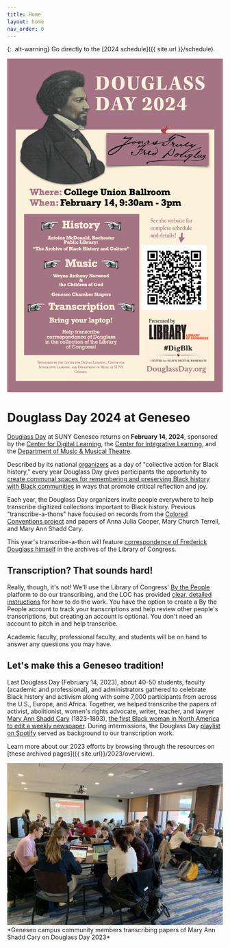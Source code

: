 ```yaml
---
title: Home
layout: home
nav_order: 0
---
```

{: .alt-warning}
Go directly to the [2024 schedule]({{ site.url }}/schedule).

<div style="text-align: center;"><a href="https://douglassday.org"><img src="assets/douglassday-poster.png" alt="Poster for Douglass Day 2024" /></a></div>

# Douglass Day 2024 at Geneseo

[Douglass Day](https://douglassday.org) at SUNY Geneseo returns on **February 14, 2024**, sponsored by the [Center for Digital Learning](https://geneseo.edu/cdl), the [Center for Integrative Learning](https://www.geneseo.edu/cil), and the [Department of Music &amp; Musical Theatre](https://www.geneseo.edu/music).

Described by its national [organizers](https://douglassday.org/about/) as a day of "collective action for Black history," every year Douglass Day gives participants the opportunity to [create communal spaces for remembering and preserving Black history with Black communities](https://douglassday.org/about/principles/) in ways that promote critical reflection and joy.

Each year, the Douglass Day organizers invite people everywhere to help transcribe digitized collections important to Black history. Previous "transcribe-a-thons" have focused on records from the [Colored Conventions project](https://coloredconventions.org/) and papers of Anna Julia Cooper, Mary Church Terrell, and Mary Ann Shadd Cary.

This year's transcribe-a-thon will feature [correspondence of Frederick Douglass himself](https://www.loc.gov/search/?fa=partof:frederick+douglass+papers:+general+correspondence,+1841-1912) in the archives of the Library of Congress.

## Transcription? That sounds hard!

Really, though, it's not! We'll use the Library of Congress' [By the People](https://crowd.loc.gov/) platform to do our transcribing, and the LOC has provided [clear, detailed instructions](https://crowd.loc.gov/get-started/how-to-transcribe/#nothing-to-transcribe) for how to do the work. You have the option to create a By the People account to track your transcriptions and help review other people's transcriptions, but creating an account is optional. You don't need an account to pitch in and help transcribe.

Academic faculty, professional faculty, and students will be on hand to answer any questions you may have.

## Let's make this a Geneseo tradition!

Last Douglass Day (February 14, 2023), about 40-50 students, faculty (academic and professional), and administrators gathered to celebrate Black history and activism along with some 7,000 participants from across the U.S., Europe, and Africa. Together, we helped transcribe the papers of activist, abolitionist, women's rights advocate, writer, teacher, and lawyer [Mary Ann Shadd Cary](https://www.zooniverse.org/projects/douglassday/transcribe-shadd-cary) (1823-1893), [the first Black woman in North America to edit a weekly newspaper](https://www.womenofthehall.org/inductee/mary-ann-shadd-cary/). During intermissions, the Douglass Day [playlist on Spotify](https://open.spotify.com/playlist/2XWu7KUki8NL5ps1FT7PC7?si=1234136005f24f7a&nd=1) served as background to our transcription work.

Learn more about our 2023 efforts by browsing through the resources on [these archived pages]({{ site.url}}/2023/overview).

<img src="assets/douglass-day-transcribers-at-work.jpg" alt="Geneseo Douglass Day 2023 participants transcribing papers of Mary Ann Shadd Cary on Zooniverse" />  
*Geneseo campus community members transcribing papers of Mary Ann Shadd Cary on Douglass Day 2023*